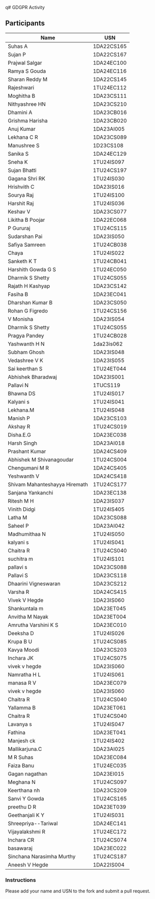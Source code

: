 q# GDGPR Activity

## Participants

| Name               | USN           |
|--------------------|---------------|
| Suhas A            | 1DA22CS165    |
| Sujan P            | 1DA22CS167    |
| Prajwal Salgar     | 1DA24EC100    |
| Ramya S Gouda      | 1DA24EC116    |
| Sharan Reddy M     | 1DA22CS145    |
| Rajeshwari         | 1TU24EC112    |
| Moghitha B         | 1DA23CS111    |
| Nithyashree HN     | 1DA23CS210    |
| Dhamini A          | 1DA23CB016    |
| Grishma Harisha    | 1DA23CB020    |
| Anuj Kumar         | 1DA23AI005    |
| Lekhana C R        | 1DA23CS089    |
| Manushree S        | 1D23CS108     |
| Sanika S           | 1DA24EC129    |
| Sneha K            | 1TU24IS097    |
| Sujan Bhatti       | 1TU24CS197    |
| Gagana Shri RK     | 1TU24IS030    |
| Hrishvith C        | 1DA23IS016    |
| Sourya Raj         | 1TU24IS100    |
| Harshit Raj        | 1TU24IS036    |
| Keshav V           | 1DA23CS077    |
| Likitha B Poojar   | 1DA22EC068    |
| P Gururaj          | 1TU24CS115    |
| Sudarshan Pai      | 1DA23IS050    |
| Safiya Samreen     | 1TU24CB038    |
| Chaya              | 1TU24IS022    |
| Sanketh K T        | 1TU24CB041    |
| Harshith Gowda G S | 1TU24EC050    |
| Dharmik S Shetty   | 1TU24CS055    |
| Rajath H Kashyap   | 1DA23CS142    |
| Fasiha B           | 1DA23EC041    |
|Dharshan Kumar B|1DA23CS050|
| Rohan G Figredo   | 1TU24CS156    |
|V Monisha          |1DA23IS054     |
| Dharmik S Shetty  | 1TU24CS055    |
| Pragya Pandey     | 1TU24CB028    |
|Yashwanth H N| 1da23is062|
| Subham Ghosh      | 1DA23IS048    |
| Vedashree V K     | 1DA23IS055    |
| Sai keerthan S    | 1TU24ET044    |
| Abhishek Bharadwaj| 1DA23IS001    |
|Pallavi N|1TUCS119|
| Bhawna DS | 1TU24IS017 |
|Kalyani s          |    1TU24IS041|
| Lekhana.M | 1TU24IS048 |
| Manish P|1DA23CS103|
|Akshay R| 1TU24CS019 |
|Disha.E.G | 1DA23EC038 |
| Harsh Singh | 1DA23AI018 |
|Prashant Kumar|1DA24CS409 |
| Abhishek M Shivanagoudar| 1TU24CS004|
|Chengumani M R|1DA24CS405|
|Yeshwanth V|1DA24CS418 |
| Shivam Mahanteshayya Hiremath| 1TU24CS177|
| Sanjana Yankanchi| 1DA23EC138|
|Ritesh M H|1DA23IS037|
| Vinith Didgi | 1TU24IS405|
| Latha M| 1DA23CS088 |
|Saheel P | 1DA23AI042 |
|Madhumithaa N|1TU24IS050|
|kalyani s|1TU24IS041|
| Chaitra R| 1TU24CS040|
|suchitra m| 1TU24IS101|
|pallavi s| 1DA23CS088
|Pallavi S| 1DA23CS118|
|Dhaarini Vigneswaran | 1DA23CS212|
|Varsha R |1DA24CS415|
|Vivek V Hegde | 1DA23IS060 |
|Shankuntala m| 1DA23ET045|
|Anvitha M Nayak| 1DA23ET004 |
|Amrutha Varshini K S| 1DA23EC010 |
|Deeksha D| 1TU24IS026 |
|Krupa B U| 1TU24CS085|
| Kavya Moodi| 1DA23CS203|
| Inchara JK| 1TU24CS075|
| vivek v hegde | 1DA23IS060|
| Namratha H L | 1TU24IS061 |
|manasa R V| 1DA23EC079|
| vivek v hegde | 1DA23IS060|
| Chaitra R| 1TU24CS040 |
|Yallamma B|1DA23ET061|
| Chaitra R| 1TU24CS040 |
|Lavanya s|1TU24IS047|
|Fathina |1DA23ET041|
| Manjesh ck | 1TU24IS402|
|Mallikarjuna.C| 1DA23AI025|
| M R Suhas | 1DA23EC084 |
| Faiza Banu| 1TU24EC035|
| Gagan nagathan |1DA23EI015 |
| Meghana N| 1TU24CS097 |
| Keerthana nh| 1DA23CS209 |
| Sanvi Y Gowda | 1TU24CS165 |
| preethu D R | 1DA23ET039 |
|Geethanjali K Y| 1TU24IS031|
| Shreepriya--Tariwal | 1DA24EC141 |
| Vijayalakshmi R  | 1TU24EC172 |
| Inchara CR | 1TU24CS074|
| basawaraj |1DA23EC022|
|Sinchana Narasimha Murthy|1TU24CS187 |
| Aneesh V Hegde          | 1DA22IS004   |

### Instructions
Please add your name and USN to the fork and submit a pull request.


